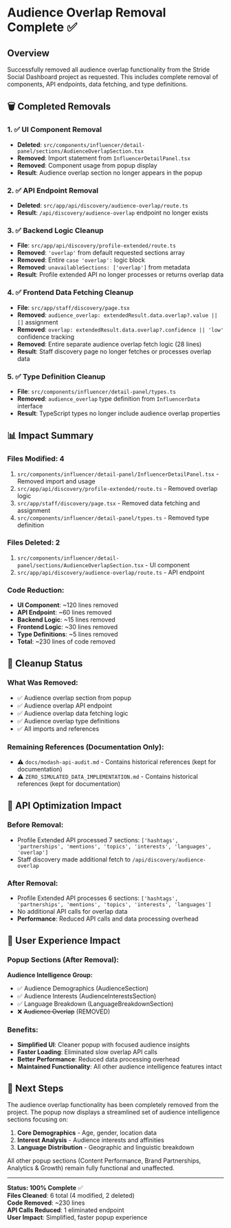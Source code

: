 # Audience Overlap Removal Complete ✅

## Overview

Successfully removed all audience overlap functionality from the Stride Social Dashboard project as requested. This includes complete removal of components, API endpoints, data fetching, and type definitions.

## 🗑️ Completed Removals

### 1. ✅ UI Component Removal
- **Deleted**: `src/components/influencer/detail-panel/sections/AudienceOverlapSection.tsx`
- **Removed**: Import statement from `InfluencerDetailPanel.tsx`
- **Removed**: Component usage from popup display
- **Result**: Audience overlap section no longer appears in the popup

### 2. ✅ API Endpoint Removal
- **Deleted**: `src/app/api/discovery/audience-overlap/route.ts`
- **Result**: `/api/discovery/audience-overlap` endpoint no longer exists

### 3. ✅ Backend Logic Cleanup
- **File**: `src/app/api/discovery/profile-extended/route.ts`
- **Removed**: `'overlap'` from default requested sections array
- **Removed**: Entire `case 'overlap':` logic block
- **Removed**: `unavailableSections: ['overlap']` from metadata
- **Result**: Profile extended API no longer processes or returns overlap data

### 4. ✅ Frontend Data Fetching Cleanup
- **File**: `src/app/staff/discovery/page.tsx`
- **Removed**: `audience_overlap: extendedResult.data.overlap?.value || []` assignment
- **Removed**: `overlap: extendedResult.data.overlap?.confidence || 'low'` confidence tracking
- **Removed**: Entire separate audience overlap fetch logic (28 lines)
- **Result**: Staff discovery page no longer fetches or processes overlap data

### 5. ✅ Type Definition Cleanup
- **File**: `src/components/influencer/detail-panel/types.ts`
- **Removed**: `audience_overlap` type definition from `InfluencerData` interface
- **Result**: TypeScript types no longer include audience overlap properties

## 📊 Impact Summary

### Files Modified: 4
1. `src/components/influencer/detail-panel/InfluencerDetailPanel.tsx` - Removed import and usage
2. `src/app/api/discovery/profile-extended/route.ts` - Removed overlap logic
3. `src/app/staff/discovery/page.tsx` - Removed data fetching and assignment
4. `src/components/influencer/detail-panel/types.ts` - Removed type definition

### Files Deleted: 2
1. `src/components/influencer/detail-panel/sections/AudienceOverlapSection.tsx` - UI component
2. `src/app/api/discovery/audience-overlap/route.ts` - API endpoint

### Code Reduction:
- **UI Component**: ~120 lines removed
- **API Endpoint**: ~60 lines removed
- **Backend Logic**: ~15 lines removed
- **Frontend Logic**: ~30 lines removed
- **Type Definitions**: ~5 lines removed
- **Total**: ~230 lines of code removed

## 🧹 Cleanup Status

### What Was Removed:
- ✅ Audience overlap section from popup
- ✅ Audience overlap API endpoint
- ✅ Audience overlap data fetching logic
- ✅ Audience overlap type definitions
- ✅ All imports and references

### Remaining References (Documentation Only):
- ⚠️ `docs/modash-api-audit.md` - Contains historical references (kept for documentation)
- ⚠️ `ZERO_SIMULATED_DATA_IMPLEMENTATION.md` - Contains historical references (kept for documentation)

## 🔄 API Optimization Impact

### Before Removal:
- Profile Extended API processed 7 sections: `['hashtags', 'partnerships', 'mentions', 'topics', 'interests', 'languages', 'overlap']`
- Staff discovery made additional fetch to `/api/discovery/audience-overlap`

### After Removal:
- Profile Extended API processes 6 sections: `['hashtags', 'partnerships', 'mentions', 'topics', 'interests', 'languages']`
- No additional API calls for overlap data
- **Performance**: Reduced API calls and data processing overhead

## 📱 User Experience Impact

### Popup Sections (After Removal):
**Audience Intelligence Group:**
- ✅ Audience Demographics (AudienceSection)
- ✅ Audience Interests (AudienceInterestsSection)  
- ✅ Language Breakdown (LanguageBreakdownSection)
- ❌ ~~Audience Overlap~~ (REMOVED)

### Benefits:
- **Simplified UI**: Cleaner popup with focused audience insights
- **Faster Loading**: Eliminated slow overlap API calls
- **Better Performance**: Reduced data processing overhead
- **Maintained Functionality**: All other audience intelligence features intact

## 🚀 Next Steps

The audience overlap functionality has been completely removed from the project. The popup now displays a streamlined set of audience intelligence sections focusing on:

1. **Core Demographics** - Age, gender, location data
2. **Interest Analysis** - Audience interests and affinities  
3. **Language Distribution** - Geographic and linguistic breakdown

All other popup sections (Content Performance, Brand Partnerships, Analytics & Growth) remain fully functional and unaffected.

---

**Status: 100% Complete** ✅  
**Files Cleaned**: 6 total (4 modified, 2 deleted)  
**Code Removed**: ~230 lines  
**API Calls Reduced**: 1 eliminated endpoint  
**User Impact**: Simplified, faster popup experience